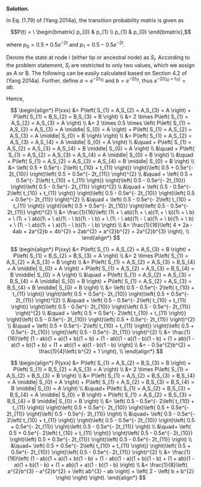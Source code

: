 **Solution.**

In Eq. (1.79) of (Yang 2014a), the transition probability matrix is
given as

$$P(t) = \ \begin{bmatrix}
p_{0} & p_{1} \\
p_{1} & p_{0}
\end{bmatrix},$$

where $p_{0} = 0.5 + 0.5e^{- 2t}$ and
$p_{1} = 0.5 - 0.5e^{- 2t}$.

Denote the state at node $i$ (either tip or ancestral node) as $S_{i}$.
According to the problem statement, $S_{i}$ are restricted to only two
values, which we assign as A or B. The following can be easily
calculated based on Section 4.2 of (Yang 2014a). Further, define
$a = e^{- 2t_{10}}$ and $b = e^{- 2t_{11}}$, thus
$e^{- 2\left( t_{10} + t_{11} \right)} = ab$.

Hence,

$$
\begin{align*}
P(xxx) &= P\left( S_{1} = A,S_{2} = A,S_{3} = A \right) + P\left( S_{1} = B,S_{2} = B,S_{3} = B \right) \\
&= 2 \times P\left( S_{1} = A,S_{2} = A,S_{3} = A \right) \\
&= 2 \times 0.5 \times \left( P\left( S_{1} = A,S_{2} = A,S_{3} = A \middle| S_{0} = A \right) + P\left( S_{1} = A,S_{2} = A,S_{3} = A \middle| S_{0} = B \right) \right) \\
&= P\left( S_{1} = A,S_{2} = A,S_{3} = A,S_{4} = A \middle| S_{0} = A \right) \\
&\quad + P\left( S_{1} = A,S_{2} = A,S_{3} = A,S_{4} = B \middle| S_{0} = A \right) \\
&\quad + P\left( S_{1} = A,S_{2} = A,S_{3} = A,S_{4} = A \middle| S_{0} = B \right) \\
&\quad + P\left( S_{1} = A,S_{2} = A,S_{3} = A,S_{4} = B \middle| S_{0} = B \right) \\
&= \left( 0.5 + 0.5e^{- 2\left( t_{10} + t_{11} \right)} \right)\left( 0.5 + 0.5e^{- 2t_{10}} \right)\left( 0.5 + 0.5e^{- 2t_{11}} \right)^{2} \\
&\quad + \left( 0.5 + 0.5e^{- 2\left( t_{10} + t_{11} \right)} \right)\left( 0.5 - 0.5e^{- 2t_{10}} \right)\left( 0.5 - 0.5e^{- 2t_{11}} \right)^{2} \\
&\quad + \left( 0.5 - 0.5e^{- 2\left( t_{10} + t_{11} \right)} \right)\left( 0.5 - 0.5e^{- 2t_{10}} \right)\left( 0.5 + 0.5e^{- 2t_{11}} \right)^{2} \\
&\quad + \left( 0.5 - 0.5e^{- 2\left( t_{10} + t_{11} \right)} \right)\left( 0.5 + 0.5e^{- 2t_{10}} \right)\left( 0.5 - 0.5e^{- 2t_{11}} \right)^{2} \\
&= \frac{1}{16}\left( (1\  + \ ab)(1\  + \ a)(1\  + \ b)(1\  + \ b) + \ (1\  + \ ab)(1\  + \ a)(1\  - \ b)(1\  - \ b) + \ (1\  - \ ab)(1\  - \ a)(1\  + \ b)(1\  + \ b) + \ (1\  - \ ab)(1\  + \ a)(1\  - \ b)(1\  - \ b) \right) \\
&= \frac{1}{16}\left( 4 + 2a - 4ab + 2a^{2}b + 4b^{2} + 2ab^{2} + a^{2}b^{2} + 2a^{2}b^{3} \right), \\
\end{align*}
$$

$$
\begin{align*}
P(xxy) &= P\left( S_{1} = A,S_{2} = A,S_{3} = B \right) + P\left( S_{1} = B,S_{2} = B,S_{3} = A \right) \\
&= 2 \times P\left( S_{1} = A,S_{2} = A,S_{3} = B \right) \\
&= P\left( S_{1} = A,S_{2} = A,S_{3} = B,S_{4} = A \middle| S_{0} = A \right) + P\left( S_{1} = A,S_{2} = A,S_{3} = B,S_{4} = B \middle| S_{0} = A \right) \\
&\quad + P\left( S_{1} = A,S_{2} = A,S_{3} = B,S_{4} = A \middle| S_{0} = B \right) + P\left( S_{1} = A,S_{2} = A,S_{3} = B,S_{4} = B \middle| S_{0} = B \right) \\
&= \left( 0.5 - 0.5e^{- 2\left( t_{10} + t_{11} \right)} \right)\left( 0.5 + 0.5e^{- 2t_{10}} \right)\left( 0.5 + 0.5e^{- 2t_{11}} \right)^{2} \\
&\quad + \left( 0.5 - 0.5e^{- 2\left( t_{10} + t_{11} \right)} \right)\left( 0.5 - 0.5e^{- 2t_{10}} \right)\left( 0.5 - 0.5e^{- 2t_{11}} \right)^{2} \\
&\quad + \left( 0.5 + 0.5e^{- 2\left( t_{10} + t_{11} \right)} \right)\left( 0.5 - 0.5e^{- 2t_{10}} \right)\left( 0.5 + 0.5e^{- 2t_{11}} \right)^{2} \\
&\quad + \left( 0.5 + 0.5e^{- 2\left( t_{10} + t_{11} \right)} \right)\left( 0.5 + 0.5e^{- 2t_{10}} \right)\left( 0.5 - 0.5e^{- 2t_{11}} \right)^{2} \\
&= \frac{1}{16}\left[ (1 - ab)(1 + a)(1 + b)(1 + b) + (1 - ab)(1 - a)(1 - b)(1 - b) + (1 + ab)(1 - a)(1 + b)(1 + b) + (1 + ab)(1 + a)(1 - b)(1 - b) \right] \\
&= - 0.5a^{2}b^{2} + \frac{1}{4}\left( b^{2} + 1 \right), \\
\end{align*}
$$

$$
\begin{align*}
P(yxx) &= P\left( S_{1} = A,S_{2} = B,S_{3} = B \right) + P\left( S_{1} = B,S_{2} = A,S_{3} = A \right) \\
&= 2 \times P\left( S_{1} = A,S_{2} = B,S_{3} = B \right) \\
&= P\left( S_{1} = A,S_{2} = B,S_{3} = B,S_{4} = A \middle| S_{0} = A \right) + P\left( S_{1} = A,S_{2} = B,S_{3} = B,S_{4} = B \middle| S_{0} = A \right) \\
&\quad+ P\left( S_{1} = A,S_{2} = B,S_{3} = B,S_{4} = A \middle| S_{0} = B \right) + P\left( S_{1} = A,S_{2} = B,S_{3} = B,S_{4} = B \middle| S_{0} = B \right) \\
&= \left( 0.5 - 0.5e^{- 2\left( t_{10} + t_{11} \right)} \right)\left( 0.5 + 0.5e^{- 2t_{10}} \right)\left( 0.5 + 0.5e^{- 2t_{11}} \right)\left( 0.5 - 0.5e^{- 2t_{11}} \right) \\
&\quad+ \left( 0.5 - 0.5e^{- 2\left( t_{10} + t_{11} \right)} \right)\left( 0.5 - 0.5e^{- 2t_{10}} \right)\left( 0.5 + 0.5e^{- 2t_{11}} \right)\left( 0.5 - 0.5e^{- 2t_{11}} \right) \\
&\quad+ \left( 0.5 + 0.5e^{- 2\left( t_{10} + t_{11} \right)} \right)\left( 0.5 - 0.5e^{- 2t_{10}} \right)\left( 0.5 + 0.5e^{- 2t_{11}} \right)\left( 0.5 - 0.5e^{- 2t_{11}} \right) \\
&\quad+ \left( 0.5 + 0.5e^{- 2\left( t_{10} + t_{11} \right)} \right)\left( 0.5 + 0.5e^{- 2t_{10}} \right)\left( 0.5 - 0.5e^{- 2t_{11}} \right)^{2} \\
&= \frac{1}{16}\left( (1 - ab)(1 + a)(1 + b)(1 - b) + (1 - ab)(1 - a)(1 + b)(1 - b) + (1 + ab)(1 - a)(1 + b)(1 - b) + (1 + ab)(1 + a)(1 - b)(1 - b) \right) \\
&= \frac{1}{8}\left( a^{2}b^{3} - a^{2}b^{2} + \left( ab^{3} - ab \right) + \left( 2 - \left( b + b^{2} \right) \right) \right).
\end{align*}
$$


